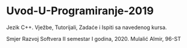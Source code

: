 # Uvod-U-Programiranje-2019
Jezik C++. 
Vježbe, Tutorijali, Zadaće i Ispiti sa navedenog kursa. 

Smjer Razvoj Softvera II semestar I godina, 2020.
Mulalić Almir, 96-ST
